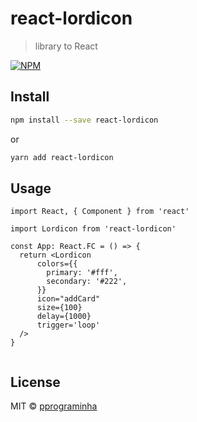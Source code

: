# react-lordicon

> library to React

[![NPM](https://img.shields.io/npm/v/react-lordicon.svg)](https://www.npmjs.com/package/react-lordicon)

## Install

```bash
npm install --save react-lordicon
```
or

```bash
yarn add react-lordicon
```

## Usage

```tsx
import React, { Component } from 'react'

import Lordicon from 'react-lordicon'

const App: React.FC = () => {
  return <Lordicon  
      colors={{
        primary: '#fff',
        secondary: '#222',
      }}
      icon="addCard"
      size={100}
      delay={1000}
      trigger='loop'  
  />
}


```

## License

MIT © [pprograminha](https://github.com/pprograminha)
